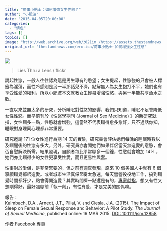 ```yaml
---
title: "房事小貼士：如何增強女生性慾？"
author: "小肥波"
date: "2015-04-05T20:00:00"
categories:
  - "情色"
tags: []
topics: []
image: "http://web.archive.org/web/2021im_/https://assets.thestandnews.com/media/photos/lust_QsIT3.jpg"
original_url: "thestandnews.com/erotica/房事小貼士-如何增強女生性慾"
---
```

![](http://web.archive.org/web/2021im_/https://assets.thestandnews.com/media/photos/lust_QsIT3.jpg)
> Lies Thru a Lens / flickr

說起性慾，一般人往往認為這是男生專有的慾望；女生提起，性慾強的只會被人標籤為淫蕩，而性冷感則是另一半那話兒不濟，點解無人為女生抱打不平，她們也有享受性愛的權利，所以小肥波本文就教女生輕易增強性慾，與另一半能共享魚水之歡。

一直以來並無太多的研究，分析睡眠對性慾的影響，我們只知道，睡眠不足會降低女性性慾。而早前刊於《性醫學期刊 (Journal of Sex Medicine) 》的[新研究](http://web.archive.org/web/20211229105352/http://onlinelibrary.wiley.com/doi/10.1111/jsm.12858/abstract)就指，女性瞓多一點，性慾就會增強，這當然不代表瞓得愈多愈好，只不過話你知，睡眠對身理同心理都非常重要。

研究邀請 171 位女性進行為期 14 天的實驗，研究員會評估她們每晚的睡眠時數以及瞓醒後的性慾有多大。另外，研究員亦會問她們如果伴侶當天無造愛的意慾，會否自慰解決所需。結果發現，自願者每比平常瞓多一個鐘，性慾就會增加 14% ，她們亦比瞓得少的女性更享受性愛，而且更易性興奮。

性事對於愛侶，是非常緊要的，但之前[有調查發現](http://web.archive.org/web/20211229105352/http://bettersleep.org/better-sleep/the-science-of-sleep/sleep-statistics-research/survey-results)，原來 10 個美國人中就有 6 個寧願瞓覺都唔造愛。或者城市生活真係節奏太急速，每天營營役役地工作，搞到瞓覺時間都好少，點會得閒造愛？其實時間擠一點還是有的，[專家就指](http://web.archive.org/web/20211229105352/http://www.telegraph.co.uk/news/health/5911373/Want-a-good-nights-sleep-Have-sex-say-doctors.html)，想又有性又想瞓得好，最好臨瞓前「執一劑」，有性有愛，才是完美的關係嘛。

報告：  
Kalmbach, D.A., Arnedt, J.T., Pillai, V. and Ciesla, J.A. (2015). The Impact of Sleep on Female Sexual Response and Behavior: A Pilot Study. _The Journal of Sexual Medicine_, published online: 16 MAR 2015. [DOI: 10.1111/jsm.12858](http://web.archive.org/web/20211229105352/http://onlinelibrary.wiley.com/doi/10.1111/jsm.12858/abstract)

[作者 Facebook 專頁](http://web.archive.org/web/20211229105352/https://www.facebook.com/siufeiball)